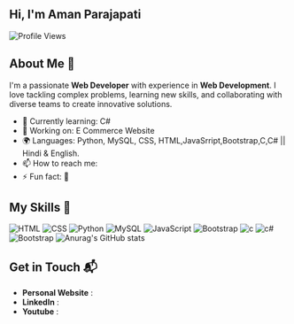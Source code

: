 ## Hi, I'm Aman Parajapati
![Profile Views](https://komarev.com/ghpvc/?username=your-amanparajapati333)
## About Me 🚀

I'm a passionate **Web Developer** with experience in **Web Development**. I love tackling complex problems, learning new skills, and collaborating with diverse teams to create innovative solutions.

- 🌱 Currently learning: C#
- 🔭 Working on: E Commerce Website
- 🌍 Languages: Python, MySQL, CSS, HTML,JavaSrript,Bootstrap,C,C# || Hindi & English.
- 📫 How to reach me: 
- ⚡ Fun fact: 🙂

## My Skills 🧠

![HTML](https://img.shields.io/badge/-HTML-E34F26?style=flat-square&logo=html5&logoColor=white)
![CSS](https://img.shields.io/badge/-CSS-1572B6?style=flat-square&logo=css3&logoColor=white)
![Python](https://img.shields.io/badge/-Python-1572B6?style=flat-square&logo=python&logoColor=white)
![MySQL](https://img.shields.io/badge/-MySQL-1572B6?style=flat-square&logo=mysql&logoColor=white)
![JavaScript](https://img.shields.io/badge/-javascript-E34F26?style=flat-square&logo=html5&logoColor=white)
![Bootstrap](https://img.shields.io/badge/-bootstrap-E34F26?style=flat-square&logo=html5&logoColor=white)
![c](https://img.shields.io/badge/-c-E34F26?style=flat-square&logo=html5&logoColor=white)
![c#](https://img.shields.io/badge/-c#-E34F26?style=flat-square&logo=html5&logoColor=white)
![Bootstrap](https://img.shields.io/badge/-.net-E34F26?style=flat-square&logo=html5&logoColor=white)
![Anurag's GitHub stats](https://github-readme-stats.vercel.app/api?username=amanparajapati333&show_icons=true&theme=radical)

## Get in Touch 📬

- **Personal Website** : 
- **LinkedIn** : 
- **Youtube** : 
